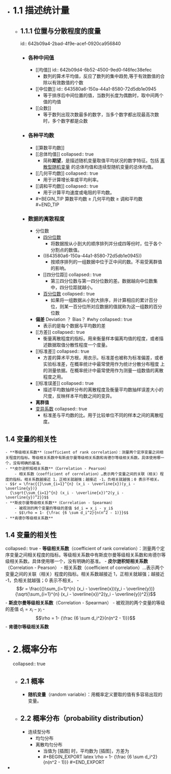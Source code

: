 - # 1.1 描述统计量
	- ## 1.1.1 位置与分散程度的度量
	  id:: 642b09a4-2bad-4f9e-acef-0920ca956840
		- ### 各种中间值
			- [[均值]]
			  id:: 642b09d4-6b52-4500-9ed0-f46fec38efec
				- 数列的算术平均值，反应了数列的集中趋势,等于有效数值的合除以有效数值的个数
			- [[中位数]]
			  id:: 643580a6-150a-44a1-8580-72d5db1e0945
				- 等于排序后中间位置的值，当数列长度为偶数时，取中间两个值的均值
			- [[众数]]
				- 等于数列出现次数最多的数字，当多个数字都出现最高次数时，多个数字都是众数
		- ### 各种平均数
			- [[算数平均数]]
			- [[总体均值]]
			  collapsed:: true
				- 简称**期望**，是描述随机变量取值平均状况的数字特征。包括 [离散型随机变量](https://baike.baidu.com/item/%E7%A6%BB%E6%95%A3%E5%9E%8B%E9%9A%8F%E6%9C%BA%E5%8F%98%E9%87%8F/9980865?fromModule=lemma_inlink) 的总体均值和连续型随机变量的总体均值。
			- [[几何平均数]]
			  collapsed:: true
				- 用于计算增长率或平均利率。
			- [[调和平均数]]
			  collapsed:: true
				- 用于计算平均速度或电阻的平均数。
			- #+BEGIN_TIP
			  算数平均数 ≥ 几何平均数 ≥ 调和平均数
			  #+END_TIP
		- ### 数据的离散程度
			- 分位数
				- [四分位数]([[quartile]])
					- 将数据按从小到大的顺序排列并分成四等份时，位于各个分割点的数值。
				- ((643580a6-150a-44a1-8580-72d5db1e0945))
					- 按顺序排列的一组数据中位于正中间的数。不易受离群值的影响。
				- [[四分位距]]
				  collapsed:: true
					- 第三四分位数与第一四分位数的差。数据越向中位数集中，四分位距就越小。
				- [百分位数]([[百分位数]])
				  collapsed:: true
					- 如果将一组数据从小到大排序，并计算相应的累计百分位，则某一百分位所对应数据的值就称为这一组数的百分位数
			- **偏差**  Deviation  ？ Bias？ #why
			  collapsed:: true
				- 表示的是每个数据与平均数的差
			- [[方差]]
			  collapsed:: true
				- 衡量离散程度的指标。用来衡量样本偏离均值的程度，或者描述数据取值分散性程度一个度量。
			- [[标准差]]
			  collapsed:: true
				- 方差的算术平方根，用衣示。标准差也被称为标准偏差，或者实验标准差，在概率统计中最常使用作为统计分散分布䅣度 上的测量依据。在概率统计中最常使用作为测量一组数值的离散程度之用。
			- [[标准误差]]
			  collapsed:: true
				- 描述平均数抽样分布的离散程度及衡量平均数抽样误差大小的尺度，反映样本平均数之间的变异。
			- **离群值**
			- [变异系数]([[变异系数]])
			  collapsed:: true
				- 标准差与平均数的比。用于比较单位不同的样本之间的离散程度。
## 1.4 变量的相关性
	- **等级相关系数**（coefficient of rank correlation）：测量两个定序变量之间相关程度的指标。等级相关系数中有斯皮尔曼等级相关系数和肯德尔等级相关系数。具体使用哪一个，没有明确的基准。
	- **皮尔逊积矩相关系数**（Correlation - Pearson）
		- 相关系数（coefficient of correlation）…表示两个变量之间的关联（相关）程度的指标。相关系数越接近 1，正相关就越强；越接近 -1，负相关就越强；0 表示不相关。
	- $$r = \frac{{}\sum_{i=1}^{n} (x_i - \overline{x})(y_i - \overline{y})}
	  {\sqrt{\sum_{i=1}^{n} (x_i - \overline{x})^2(y_i - \overline{y})^2}}$$
	- **斯皮尔曼等级相关系数**（Correlation - Spearman）
		- 被观测的两个变量的等级的差值 $d_i = x_i - y_i$
		- $$\rho = 1- {\frac {6 \sum d_i^2}{n(n^2 - 1)}}$$
	- **肯德尔等级相关系数**
## 1.4 变量的相关性
collapsed:: true
	- **等级相关系数**（coefficient of rank correlation）：测量两个定序变量之间相关程度的指标。等级相关系数中有斯皮尔曼等级相关系数和肯德尔等级相关系数。具体使用哪一个，没有明确的基准。
	- **皮尔逊积矩相关系数**（Correlation - Pearson）
		- 相关系数（coefficient of correlation）…表示两个变量之间的关联（相关）程度的指标。相关系数越接近 1，正相关就越强；越接近 -1，负相关就越强；0 表示不相关。
	- $$r = \frac{{}\sum_{i=1}^{n} (x_i - \overline{x})(y_i - \overline{y})}
	  {\sqrt{\sum_{i=1}^{n} (x_i - \overline{x})^2(y_i - \overline{y})^2}}$$
	- **斯皮尔曼等级相关系数**（Correlation - Spearman）
		- 被观测的两个变量的等级的差值 $d_i = x_i - y_i$
		- $$\rho = 1- {\frac {6 \sum d_i^2}{n(n^2 - 1)}}$$
	- **肯德尔等级相关系数**
- # 2.概率分布
  collapsed:: true
	- ## 2.1 概率
		- **随机变量**（random variable）：用概率定义要取的值有多容易出现的变量。
	- ## 2.2 概率分布（probability distribution）
		- 连续型分布
			- 均匀分布
			- 离散均匀分布
				- 当值为 [插图] 时，平均数为 [插图]，方差为
				- #+BEGIN_EXPORT latex
				  \rho = 1- {\frac {6 \sum d_i^2}{n(n^2 - 1)}}
				  #+END_EXPORT
-